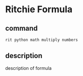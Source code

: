 # Ritchie Formula

## command

```bash
rit python math multiply numbers
```

## description

description of formula

